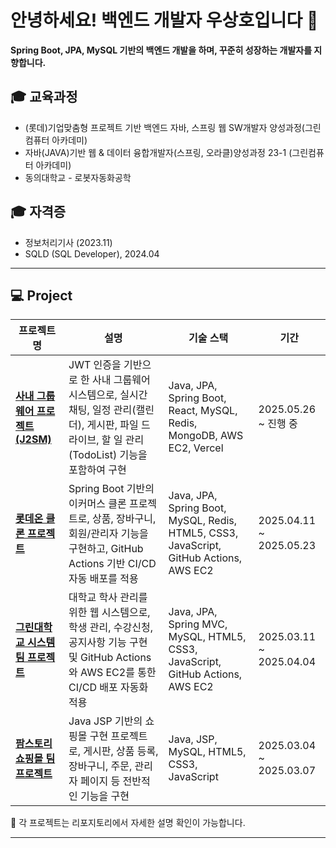 # 안녕하세요! 백엔드 개발자 우상호입니다 👋

**Spring Boot, JPA, MySQL 기반의 백엔드 개발을 하며, 꾸준히 성장하는 개발자를 지향합니다.**

## 🎓 교육과정  
- (롯데)기업맞춤형 프로젝트 기반 백엔드 자바, 스프링 웹 SW개발자 양성과정(그린컴퓨터 아카데미)
- 자바(JAVA)기반 웹 & 데이터 융합개발자(스프링, 오라클)양성과정 23-1 (그린컴퓨터 아카데미)
- 동의대학교 - 로봇자동화공학

## 🎓 자격증  
- 정보처리기사 (2023.11)
- SQLD (SQL Developer), 2024.04

---

## 💻 Project
| **프로젝트명**                                                                   | **설명**                                                                                       | **기술 스택**                                                                              | **기간**                   |
| --------------------------------------------------------------------------- | -------------------------------------------------------------------------------------------- | -------------------------------------------------------------------------------------- | ------------------------ |
| [**사내 그룹웨어 프로젝트 (J2SM)**](https://github.com/greenlotte6/lotte1-lotteon-project-team2)    | JWT 인증을 기반으로 한 사내 그룹웨어 시스템으로, 실시간 채팅, 일정 관리(캘린더), 게시판, 파일 드라이브, 할 일 관리(TodoList) 기능을 포함하여 구현 | Java, JPA, Spring Boot, React, MySQL, Redis, MongoDB, AWS EC2, Vercel                  | 2025.05.26 \~ 진행 중       |
| [**롯데온 클론 프로젝트**](https://github.com/greenlotte6/lotte1-lotteon-project-team2)                   | Spring Boot 기반의 이커머스 클론 프로젝트로, 상품, 장바구니, 회원/관리자 기능을 구현하고, GitHub Actions 기반 CI/CD 자동 배포를 적용  | Java, JPA, Spring Boot, MySQL, Redis, HTML5, CSS3, JavaScript, GitHub Actions, AWS EC2 | 2025.04.11 \~ 2025.05.23 |
| [**그린대학교 시스템 팀 프로젝트**](https://github.com/GreenPai/Greendae) | 대학교 학사 관리를 위한 웹 시스템으로, 학생 관리, 수강신청, 공지사항 기능 구현 및 GitHub Actions와 AWS EC2를 통한 CI/CD 배포 자동화 적용 | Java, JPA, Spring MVC, MySQL, HTML5, CSS3, JavaScript, GitHub Actions, AWS EC2         | 2025.03.11 \~ 2025.04.04 |
| [**팜스토리 쇼핑몰 팀 프로젝트**](https://github.com/GreenPai/farmStory)             | Java JSP 기반의 쇼핑몰 구현 프로젝트로, 게시판, 상품 등록, 장바구니, 주문, 관리자 페이지 등 전반적인 기능을 구현                       | Java, JSP, MySQL, HTML5, CSS3, JavaScript                                              | 2025.03.04 \~ 2025.03.07 |







📁 각 프로젝트는 리포지토리에서 자세한 설명 확인이 가능합니다.

---

